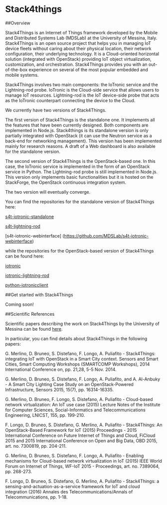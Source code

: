 # Stack4things

##Overview

Stack4Things is an Internet of Things framework developed by the Mobile and Distributed Systems Lab (MDSLab) at the University of Messina, Italy. Stack4Things is an open source project that helps you in managing IoT device fleets without caring about their physical location, their network configuration, their underlying technology. It is a Cloud-oriented horizontal solution (integrated with OpenStack) providing IoT object virtualization, customization, and orchestration. Stack4Things provides you with an out-of-the-box experience on several of the most popular embedded and mobile systems.

Stack4Things involves two main components: the IoTronic service and the Lightning-rod probe. IoTronic is the Cloud-side service that allows users to manage IoT resources. Lightning-rod is the IoT device-side probe that acts as the IoTronic counterpart connecting the device to the Cloud. 

We currently have two versions of Stack4Things. 

The first version of Stack4Things is the standalone one. It implements all the features that have been currently designed. Both components are implemented in Node.js. Stack4things is its standalone version is only partially integrated with OpenStack (it can use the Neutron service as a back-end for networking management). This version has been implemented mainly for research reasons. A draft of a Web dashboard is also available for the standalone version. 

The second version of Stack4Things is the OpenStack-based one. In this case, the IoTronic service is implemented in the form of an OpenStack service in Python. The Lightning-rod probe is still implemented in Node.js. This version only implements basic functionalities but it is hosted on the StackForge, the OpenStack continuous integration system. 

The two version will eventually converge. 

You can find the repositories for the standalone version of Stack4Things here:

[s4t-iotronic-standalone](https://github.com/MDSLab/s4t-iotronic-standalone)

[s4t-lightning-rod](https://github.com/MDSLab/s4t-lightning-rod)

[s4t-iotronic-webinterface] (https://github.com/MDSLab/s4t-iotronic-webinterface)

while the repositories for the OpenStack-based version of Stack4Things can be found here:

[iotronic](https://github.com/MDSLab/iotronic)

[iotronic-lightning-rod](https://github.com/MDSLab/iotronic-lightning-rod)

[python-iotronicclient](https://github.com/MDSLab/python-iotronicclient)

##Get started with Stack4Things

Coming soon!

##Scientific References

Scientific papers describing the work on Stack4Things by the University of Messina can be found [here](http://mdslab.unime.it/biblio).

In particular, you can find details about Stack4Things in the following papers:

G. Merlino, D. Bruneo, S. Distefano, F. Longo, A. Puliafito - Stack4Things: integrating IoT with OpenStack in a Smart City context. Sensors and Smart Cities, Smart Computing Workshops (SMARTCOMP Workshops), 2014 International Conference on, pp. 21,28, 5-5 Nov. 2014.

G. Merlino,  D. Bruneo,  S. Distefano,  F. Longo,  A. Puliafito, and A. Al-Anbuky - A Smart City Lighting Case Study on an OpenStack-Powered Infrastructure, Sensors 2015, 15(7), pp. 16314-16335.

G. Merlino, D. Bruneo, F. Longo, S. Distefano, A. Puliafito - Cloud-based network virtualization: An IoT use case (2015) Lecture Notes of the Institute for Computer Sciences, Social-Informatics and Telecommunications Engineering, LNICST, 155, pp. 199-210. 

F. Longo, D. Bruneo, S. Distefano, G. Merlino, A. Puliafito - Stack4Things: An OpenStack-Based Framework for IoT (2015) Proceedings - 2015 International Conference on Future Internet of Things and Cloud, FiCloud 2015 and 2015 International Conference on Open and Big Data, OBD 2015, art. no. 7300819, pp. 204-211.

G. Merlino, D. Bruneo, S. Distefano, F. Longo, A. Puliafito - Enabling mechanisms for Cloud-based network virtualization in IoT (2015) IEEE World Forum on Internet of Things, WF-IoT 2015 - Proceedings, art. no. 7389064, pp. 268-273.

F. Longo, D. Bruneo, S. Distefano, G. Merlino, A. Puliafito - Stack4Things: a sensing-and-actuation-as-a-service framework for IoT and cloud integration (2016) Annales des Telecommunications/Annals of Telecommunications, pp. 1-18.
